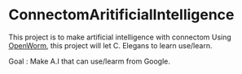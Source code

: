 # ConnectomAritificialIntelligence

This project is to make artificial intelligence with connectom
Using [OpenWorm](https://github.com/openworm), this project will let C. Elegans
to learn use/learn.

Goal : Make A.I that can use/learm from Google.
